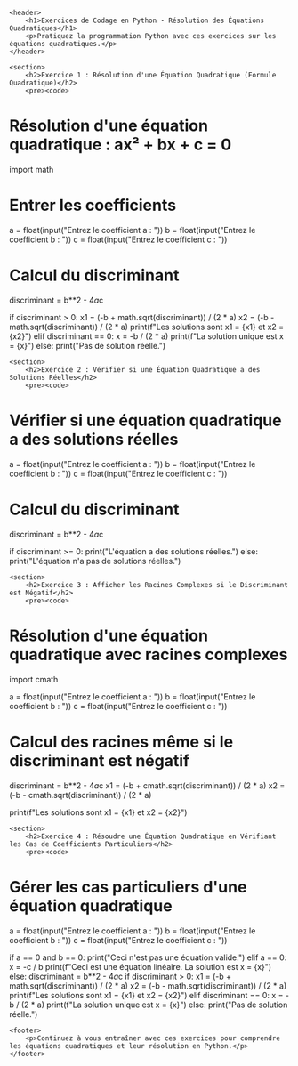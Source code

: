 <!DOCTYPE html>
<html lang="fr">
<head>
    <meta charset="UTF-8">
    <meta name="viewport" content="width=device-width, initial-scale=1.0">
    <title>Exercices - Résolution des Équations Quadratiques</title>
    <link rel="stylesheet" href="style.css"> <!-- Lien vers le style -->
</head>
<body>

    <header>
        <h1>Exercices de Codage en Python - Résolution des Équations Quadratiques</h1>
        <p>Pratiquez la programmation Python avec ces exercices sur les équations quadratiques.</p>
    </header>

    <section>
        <h2>Exercice 1 : Résolution d'une Équation Quadratique (Formule Quadratique)</h2>
        <pre><code>
# Résolution d'une équation quadratique : ax² + bx + c = 0
import math

# Entrer les coefficients
a = float(input("Entrez le coefficient a : "))
b = float(input("Entrez le coefficient b : "))
c = float(input("Entrez le coefficient c : "))

# Calcul du discriminant
discriminant = b**2 - 4*a*c

if discriminant > 0:
    x1 = (-b + math.sqrt(discriminant)) / (2 * a)
    x2 = (-b - math.sqrt(discriminant)) / (2 * a)
    print(f"Les solutions sont x1 = {x1} et x2 = {x2}")
elif discriminant == 0:
    x = -b / (2 * a)
    print(f"La solution unique est x = {x}")
else:
    print("Pas de solution réelle.")
        </code></pre>
    </section>

    <section>
        <h2>Exercice 2 : Vérifier si une Équation Quadratique a des Solutions Réelles</h2>
        <pre><code>
# Vérifier si une équation quadratique a des solutions réelles
a = float(input("Entrez le coefficient a : "))
b = float(input("Entrez le coefficient b : "))
c = float(input("Entrez le coefficient c : "))

# Calcul du discriminant
discriminant = b**2 - 4*a*c

if discriminant >= 0:
    print("L'équation a des solutions réelles.")
else:
    print("L'équation n'a pas de solutions réelles.")
        </code></pre>
    </section>

    <section>
        <h2>Exercice 3 : Afficher les Racines Complexes si le Discriminant est Négatif</h2>
        <pre><code>
# Résolution d'une équation quadratique avec racines complexes
import cmath

a = float(input("Entrez le coefficient a : "))
b = float(input("Entrez le coefficient b : "))
c = float(input("Entrez le coefficient c : "))

# Calcul des racines même si le discriminant est négatif
discriminant = b**2 - 4*a*c
x1 = (-b + cmath.sqrt(discriminant)) / (2 * a)
x2 = (-b - cmath.sqrt(discriminant)) / (2 * a)

print(f"Les solutions sont x1 = {x1} et x2 = {x2}")
        </code></pre>
    </section>

    <section>
        <h2>Exercice 4 : Résoudre une Équation Quadratique en Vérifiant les Cas de Coefficients Particuliers</h2>
        <pre><code>
# Gérer les cas particuliers d'une équation quadratique
a = float(input("Entrez le coefficient a : "))
b = float(input("Entrez le coefficient b : "))
c = float(input("Entrez le coefficient c : "))

if a == 0 and b == 0:
    print("Ceci n'est pas une équation valide.")
elif a == 0:
    x = -c / b
    print(f"Ceci est une équation linéaire. La solution est x = {x}")
else:
    discriminant = b**2 - 4*a*c
    if discriminant > 0:
        x1 = (-b + math.sqrt(discriminant)) / (2 * a)
        x2 = (-b - math.sqrt(discriminant)) / (2 * a)
        print(f"Les solutions sont x1 = {x1} et x2 = {x2}")
    elif discriminant == 0:
        x = -b / (2 * a)
        print(f"La solution unique est x = {x}")
    else:
        print("Pas de solution réelle.")
        </code></pre>
    </section>

    <footer>
        <p>Continuez à vous entraîner avec ces exercices pour comprendre les équations quadratiques et leur résolution en Python.</p>
    </footer>

</body>
</html>
